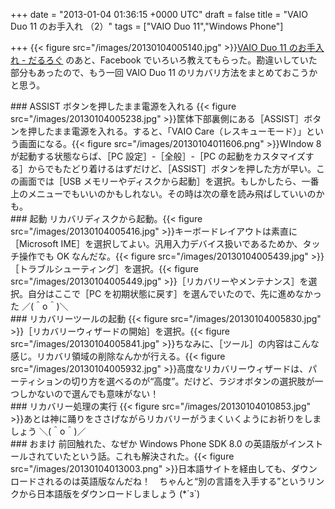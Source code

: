 
+++
date = "2013-01-04 01:36:15 +0000 UTC"
draft = false
title = "VAIO Duo 11 のお手入れ （2）"
tags = ["VAIO Duo 11","Windows Phone"]

+++
{{< figure src="/images/20130104005140.jpg"  >}}<a href="https://blog.daruyanagi.jp/entry/2013/01/04/001315">VAIO Duo 11 のお手入れ - だるろぐ</a> のあと、Facebook でいろいろ教えてもらった。勘違いしていた部分もあったので、もう一回 VAIO Duo 11 のリカバリ方法をまとめておこうかと思う。

<div class="section">
    ### ASSIST ボタンを押したまま電源を入れる
    {{< figure src="/images/20130104005238.jpg"  >}}筐体下部裏側にある［ASSIST］ボタンを押したまま電源を入れる。すると、「VAIO Care（レスキューモード）」という画面になる。{{< figure src="/images/20130104011606.png"  >}}WIndow 8 が起動する状態ならば、［PC 設定］-［全般］-［PC の起動をカスタマイズする］からでもたどり着けるはずだけど、［ASSIST］ボタンを押した方が早い。この画面では［USB メモリーやディスクから起動］を選択。もしかしたら、一番上のメニューでもいいのかもしれない。その時は次の章を読み飛ばしていいのかも。

</div>
<div class="section">
    ### 起動
    リカバリディスクから起動。{{< figure src="/images/20130104005416.jpg"  >}}キーボードレイアウトは素直に［Microsoft IME］を選択してよい。汎用入力デバイス扱いであるためか、タッチ操作でも OK なんだな。{{< figure src="/images/20130104005439.jpg"  >}}［トラブルシューティング］を選択。{{< figure src="/images/20130104005449.jpg"  >}}［リカバリーやメンテナンス］を選択。自分はここで［PC を初期状態に戻す］を選んでいたので、先に進めなかった ／(＾o＾)＼

</div>
<div class="section">
    ### リカバリーツールの起動
    {{< figure src="/images/20130104005830.jpg"  >}}［リカバリーウィザードの開始］を選択。{{< figure src="/images/20130104005841.jpg"  >}}ちなみに、［ツール］の内容はこんな感じ。リカバリ領域の削除なんかが行える。{{< figure src="/images/20130104005932.jpg"  >}}高度なリカバリーウィザードは、パーティションの切り方を選べるのが“高度”。だけど、ラジオボタンの選択肢が一つしかないので選んでも意味がない！

</div>
<div class="section">
    ### リカバリー処理の実行
    {{< figure src="/images/20130104010853.jpg"  >}}あとは神に踊りをささげながらリカバリーがうまくいくようにお祈りをしましょう ＼(＾o＾)／

</div>
<div class="section">
    ### おまけ
    前回触れた、なぜか Windows Phone SDK 8.0 の英語版がインストールされていたという話。これも解決された。{{< figure src="/images/20130104013003.png"  >}}日本語サイトを経由しても、ダウンロードされるのは英語版なんだね！　ちゃんと“別の言語を入手する”というリンクから日本語版をダウンロードしましょう (*´з`)

</div>

